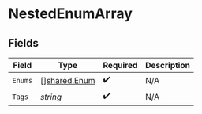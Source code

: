 # NestedEnumArray


## Fields

| Field                                               | Type                                                | Required                                            | Description                                         |
| --------------------------------------------------- | --------------------------------------------------- | --------------------------------------------------- | --------------------------------------------------- |
| `Enums`                                             | [][shared.Enum](../../../pkg/models/shared/enum.md) | :heavy_check_mark:                                  | N/A                                                 |
| `Tags`                                              | *string*                                            | :heavy_check_mark:                                  | N/A                                                 |